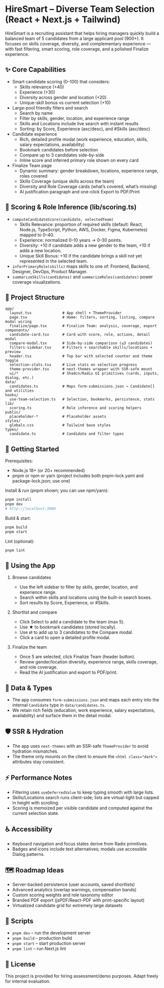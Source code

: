 # HireSmart – Diverse Team Selection (React + Next.js + Tailwind)

HireSmart is a recruiting assistant that helps hiring managers quickly build a balanced team of 5 candidates from a large applicant pool (900+). It focuses on skills coverage, diversity, and complementary experience — with fast filtering, smart scoring, role coverage, and a polished Finalize experience.


## ✨ Core Capabilities

- Smart candidate scoring (0–100) that considers:
  - Skills relevance (+40)
  - Experience (+30)
  - Diversity across gender and location (+20)
  - Unique-skill bonus vs current selection (+10)
- Large-pool friendly filters and search
  - Search by name
  - Filter by skills, gender, location, and experience range
  - Skills and Locations include live search with instant results
  - Sorting: by Score, Experience (asc/desc), and #Skills (asc/desc)
- Candidate experience
  - Rich, detailed profile modal (work experience, education, skills, salary expectations, availability)
  - Bookmark candidates before selection
  - Compare up to 3 candidates side-by-side
  - Inline score and inferred primary role shown on every card
- Finalize Team page
  - Dynamic summary: gender breakdown, locations, experience range, roles covered
  - Skills Coverage (unique skills across the team)
  - Diversity and Role Coverage cards (what’s covered, what’s missing)
  - AI justification paragraph and one-click Export to PDF/Print


## 🧠 Scoring & Role Inference (lib/scoring.ts)

- `computeCandidateScore(candidate, selectedTeam)`
  - Skills Relevance: proportion of required skills (default: React, Node.js, TypeScript, Python, AWS, Docker, Figma, Kubernetes) mapped to 0–40.
  - Experience: normalized 0–10 years → 0–30 points.
  - Diversity: +10 if candidate adds a new gender to the team, +10 if adds a new location.
  - Unique Skill Bonus: +10 if the candidate brings a skill not yet represented in the selected team.
- `inferPrimaryRole(skills)` maps skills to one of: Frontend, Backend, Designer, DevOps, Product Manager.
- `summarizeSkills(candidates)` and `summarizeRoles(candidates)` power coverage visualizations.


## 🧭 Project Structure

```
app/
  layout.tsx              # App shell + ThemeProvider
  page.tsx                # Home: filters, sorting, listing, compare modal wiring
  finalize/page.tsx       # Finalize Team: analysis, coverage, export
components/
  candidate-card.tsx      # Card with score, role, actions, detail modal
  compare-modal.tsx       # Side-by-side comparison (≤3 candidates)
  filters-sidebar.tsx     # Filters + searchable skills/locations + preview
  header.tsx              # Top bar with selected counter and theme toggle
  selection-stats.tsx     # Live stats on selection progress
  theme-provider.tsx      # next-themes wrapper with SSR-safe mount
  ui/*                    # Shadcn/Radix UI primitives (cards, inputs, dialog, etc.)
data/
  candidates.ts           # Maps form-submissions.json → Candidate[] and utilities
hooks/
  use-team-selection.ts   # Selection, bookmarks, persistence, stats
lib/
  scoring.ts              # Role inference and scoring helpers
public/
  placeholder-*           # Placeholder assets
styles/
  globals.css             # Tailwind base styles
types/
  candidate.ts            # Candidate and filter types
```


## 🚀 Getting Started

Prerequisites:
- Node.js 18+ (or 20+ recommended)
- pnpm or npm or yarn (project includes both pnpm-lock.yaml and package-lock.json; use one)

Install & run (pnpm shown; you can use npm/yarn):
```bash
pnpm install
pnpm dev
# http://localhost:3000
```

Build & start:
```bash
pnpm build
pnpm start
```

Lint (optional):
```bash
pnpm lint
```


## 🔎 Using the App

1. Browse candidates
   - Use the left sidebar to filter by skills, gender, location, and experience range.
   - Search within skills and locations using the built-in search boxes.
   - Sort results by Score, Experience, or #Skills.

2. Shortlist and compare
   - Click Select to add a candidate to the team (max 5).
   - Use ★ to bookmark candidates (stored locally).
   - Use ⇄ to add up to 3 candidates to the Compare modal.
   - Click a card to open a detailed profile modal.

3. Finalize the team
   - Once 5 are selected, click Finalize Team (header button).
   - Review gender/location diversity, experience range, skills coverage, and role coverage.
   - Read the AI justification and export to PDF/print.


## 🧩 Data & Types

- The app consumes `form-submissions.json` and maps each entry into the internal `Candidate` type in `data/candidates.ts`.
- We retain rich fields (education, work experience, salary expectations, availability) and surface them in the detail modal.


## 🛡️ SSR & Hydration

- The app uses `next-themes` with an SSR-safe `ThemeProvider` to avoid hydration mismatches.
- The theme only mounts on the client to ensure the `<html class="dark">` attributes stay consistent.


## ⚡ Performance Notes

- Filtering uses `useDeferredValue` to keep typing smooth with large lists.
- Skills/Locations search runs client-side; lists are virtual-light but capped in height with scrolling.
- Scoring is memoized per visible candidate and computed against the current selection state.


## ♿ Accessibility

- Keyboard navigation and focus states derive from Radix primitives.
- Badges and icons include text alternatives; modals use accessible Dialog patterns.


## 🗺️ Roadmap Ideas

- Server-backed persistence (user accounts, saved shortlists)
- Advanced analytics (overlap warnings, compensation bands)
- Custom scoring weights and role taxonomy editor
- Branded PDF export (jsPDF/React-PDF with print-specific layout)
- Virtualized candidate grid for extremely large datasets


## 🧪 Scripts

- `pnpm dev` – run the development server
- `pnpm build` – production build
- `pnpm start` – start production server
- `pnpm lint` – run Next.js lint


## 📄 License

This project is provided for hiring assessment/demo purposes. Adapt freely for internal evaluation.